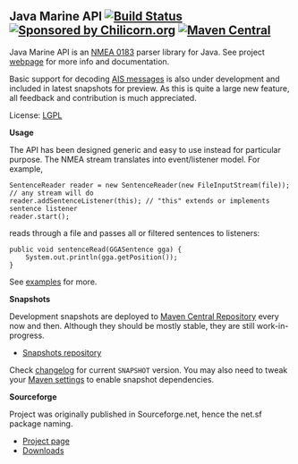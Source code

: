 Java Marine API [![Build Status](https://travis-ci.org/ktuukkan/marine-api.png)](https://travis-ci.org/ktuukkan/marine-api) [![Sponsored by Chilicorn.org](https://img.shields.io/badge/sponsored%20by-chilicorn.org-brightgreen.svg)](http://chilicorn.org) [![Maven Central](https://maven-badges.herokuapp.com/maven-central/net.sf.marineapi/marineapi/badge.svg)](https://maven-badges.herokuapp.com/maven-central/net.sf.marineapi/marineapi)
---------------

Java Marine API is an [NMEA 0183](http://en.wikipedia.org/wiki/NMEA_0183) parser library for Java. See project [webpage](http://ktuukkan.github.io/marine-api/) for more info and documentation.

Basic support for decoding [AIS messages](https://en.wikipedia.org/wiki/Automatic_Identification_System) is also under development and included in latest snapshots for preview. As this is quite a large new feature, all feedback and contribution is much appreciated.

License: [LGPL](https://github.com/ktuukkan/marine-api/blob/master/src/main/resources/doc/lgpl.txt)

**Usage**

The API has been designed generic and easy to use instead for particular purpose. The NMEA stream translates into event/listener model. For example,

    SentenceReader reader = new SentenceReader(new FileInputStream(file)); // any stream will do
    reader.addSentenceListener(this); // "this" extends or implements sentence listener
    reader.start();

reads through a file and passes all or filtered sentences to listeners:

    public void sentenceRead(GGASentence gga) {
        System.out.println(gga.getPosition());
    }

See [examples](https://github.com/ktuukkan/marine-api/tree/master/src/main/java/net/sf/marineapi/example) for more.

**Snapshots**

Development snapshots are deployed to [Maven Central Repository](https://search.maven.org/#search%7Cga%7C1%7Cg%3A%22net.sf.marineapi%22) every now and then. Although they should be mostly stable, they are still work-in-progress.

* [Snapshots repository](https://oss.sonatype.org/content/repositories/snapshots/net/sf/marineapi/marineapi/)

Check [changelog](https://github.com/ktuukkan/marine-api/blob/master/changelog.txt) for current <code>SNAPSHOT</code> version. You may also need to tweak your [Maven settings](https://gist.github.com/ktuukkan/8cf2de1e915185118c60) to enable snapshot dependencies.

**Sourceforge**

Project was originally published in Sourceforge.net, hence the net.sf package naming.

* [Project page](http://sf.net/projects/marineapi/)
* [Downloads](https://sourceforge.net/projects/marineapi/files/Releases/)
